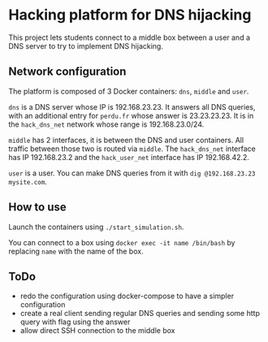 # Hacking platform for DNS hijacking

This project lets students connect to a middle box between a user and a DNS server to try to implement DNS hijacking.

## Network configuration

The platform is composed of 3 Docker containers: `dns`, `middle` and `user`.

`dns` is a DNS server whose IP is 192.168.23.23.
It answers all DNS queries, with an additional entry for `perdu.fr` whose answer is 23.23.23.23.
It is in the `hack_dns_net` network whose range is 192.168.23.0/24.

`middle` has 2 interfaces, it is between the DNS and user containers.
All traffic between those two is routed via `middle`.
The `hack_dns_net` interface has IP 192.168.23.2 and the `hack_user_net` interface has IP 192.168.42.2.

`user` is a user.
You can make DNS queries from it with `dig @192.168.23.23 mysite.com`.

## How to use

Launch the containers using `./start_simulation.sh`.

You can connect to a box using `docker exec -it name /bin/bash` by replacing `name` with the name of the box.

## ToDo

- redo the configuration using docker-compose to have a simpler configuration
- create a real client sending regular DNS queries and sending some http query with flag using the answer
- allow direct SSH connection to the middle box
